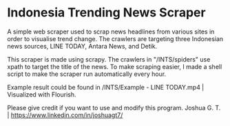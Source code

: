 # Indonesia Trending News Scraper

A simple web scraper used to scrap news headlines from various sites in order to visualise trend change. The crawlers are targeting three Indonesian news sources, LINE TODAY, Antara News, and Detik.

This scraper is made using scrapy. The crawlers in "/INTS/spiders" use xpath to target the title of the news. To make scraping easier, I made a shell script to make the scraper run automatically every hour. 

Example result could be found in /INTS/Example - LINE TODAY.mp4 | Visualized with Flourish.

Please give credit if you want to use and modify this program.
Joshua G. T. | https://www.linkedin.com/in/joshuagt7/
